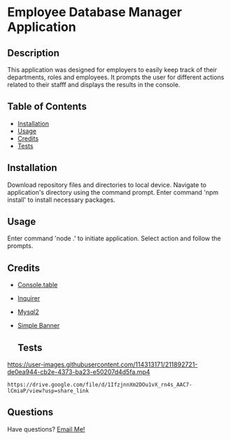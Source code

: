 # Employee Database Manager Application
    
  ## Description
  
  This application was designed for employers to easily keep track of their departments, roles and employees. It prompts the user for different actions related to their stafff and displays the results in the console.
  
  ## Table of Contents
  
  - [Installation](#installation)
  - [Usage](#usage)
  - [Credits](#credits)
  - [Tests](#tests)
  
  ## Installation
  
  Download repository files and directories to local device. Navigate to application's directory using the command prompt. Enter command 'npm install' to install necessary packages. 
  
  ## Usage
  
  Enter command 'node .' to initiate application. Select action and follow the prompts.

  ## Credits

* [Console.table](https://www.npmjs.com/package/console.table)
* [Inquirer](https://www.npmjs.com/package/inquirer)
* [Mysql2](https://www.npmjs.com/package/mysql2)
* [Simple Banner](https://www.npmjs.com/package/simple-banner)

  ## Tests 

https://user-images.githubusercontent.com/114313171/211892721-de0ea944-cb2e-4373-ba23-e50207d4d5fa.mp4

    https://drive.google.com/file/d/1IfzjnnXm2DOu1vX_rn4s_AAC7-lCmiaP/view?usp=share_link
  
  ## Questions
  
  Have questions? [Email Me!](mailto:thewillkim@icloud.com)
